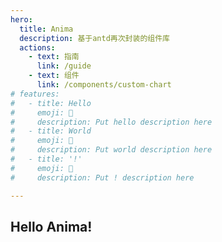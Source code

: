 ```yaml
---
hero:
  title: Anima
  description: 基于antd再次封装的组件库
  actions:
    - text: 指南
      link: /guide
    - text: 组件
      link: /components/custom-chart
# features:
#   - title: Hello
#     emoji: 💎
#     description: Put hello description here
#   - title: World
#     emoji: 🌈
#     description: Put world description here
#   - title: '!'
#     emoji: 🚀
#     description: Put ! description here

---
```


## Hello Anima!
